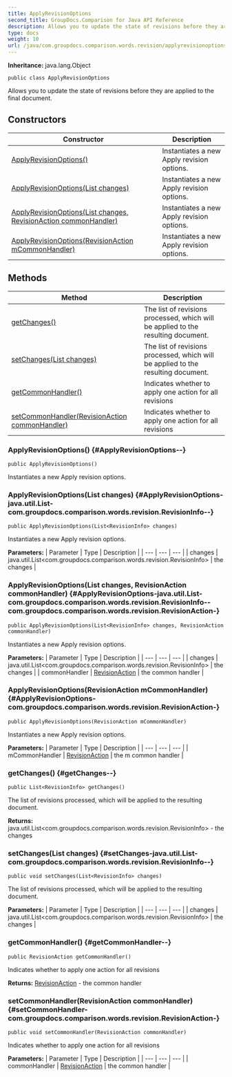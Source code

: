 ```yaml
---
title: ApplyRevisionOptions
second_title: GroupDocs.Comparison for Java API Reference
description: Allows you to update the state of revisions before they are applied to the final document.
type: docs
weight: 10
url: /java/com.groupdocs.comparison.words.revision/applyrevisionoptions/
---
```

**Inheritance:**
java.lang.Object
```
public class ApplyRevisionOptions
```

Allows you to update the state of revisions before they are applied to the final document.
## Constructors

| Constructor | Description |
| --- | --- |
| [ApplyRevisionOptions()](#ApplyRevisionOptions--) | Instantiates a new Apply revision options. |
| [ApplyRevisionOptions(List<RevisionInfo> changes)](#ApplyRevisionOptions-java.util.List-com.groupdocs.comparison.words.revision.RevisionInfo--) | Instantiates a new Apply revision options. |
| [ApplyRevisionOptions(List<RevisionInfo> changes, RevisionAction commonHandler)](#ApplyRevisionOptions-java.util.List-com.groupdocs.comparison.words.revision.RevisionInfo--com.groupdocs.comparison.words.revision.RevisionAction-) | Instantiates a new Apply revision options. |
| [ApplyRevisionOptions(RevisionAction mCommonHandler)](#ApplyRevisionOptions-com.groupdocs.comparison.words.revision.RevisionAction-) | Instantiates a new Apply revision options. |
## Methods

| Method | Description |
| --- | --- |
| [getChanges()](#getChanges--) | The list of revisions processed, which will be applied to the resulting document. |
| [setChanges(List<RevisionInfo> changes)](#setChanges-java.util.List-com.groupdocs.comparison.words.revision.RevisionInfo--) | The list of revisions processed, which will be applied to the resulting document. |
| [getCommonHandler()](#getCommonHandler--) | Indicates whether to apply one action for all revisions |
| [setCommonHandler(RevisionAction commonHandler)](#setCommonHandler-com.groupdocs.comparison.words.revision.RevisionAction-) | Indicates whether to apply one action for all revisions |
### ApplyRevisionOptions() {#ApplyRevisionOptions--}
```
public ApplyRevisionOptions()
```


Instantiates a new Apply revision options.

### ApplyRevisionOptions(List<RevisionInfo> changes) {#ApplyRevisionOptions-java.util.List-com.groupdocs.comparison.words.revision.RevisionInfo--}
```
public ApplyRevisionOptions(List<RevisionInfo> changes)
```


Instantiates a new Apply revision options.

**Parameters:**
| Parameter | Type | Description |
| --- | --- | --- |
| changes | java.util.List<com.groupdocs.comparison.words.revision.RevisionInfo> | the changes |

### ApplyRevisionOptions(List<RevisionInfo> changes, RevisionAction commonHandler) {#ApplyRevisionOptions-java.util.List-com.groupdocs.comparison.words.revision.RevisionInfo--com.groupdocs.comparison.words.revision.RevisionAction-}
```
public ApplyRevisionOptions(List<RevisionInfo> changes, RevisionAction commonHandler)
```


Instantiates a new Apply revision options.

**Parameters:**
| Parameter | Type | Description |
| --- | --- | --- |
| changes | java.util.List<com.groupdocs.comparison.words.revision.RevisionInfo> | the changes |
| commonHandler | [RevisionAction](../../com.groupdocs.comparison.words.revision/revisionaction) | the common handler |

### ApplyRevisionOptions(RevisionAction mCommonHandler) {#ApplyRevisionOptions-com.groupdocs.comparison.words.revision.RevisionAction-}
```
public ApplyRevisionOptions(RevisionAction mCommonHandler)
```


Instantiates a new Apply revision options.

**Parameters:**
| Parameter | Type | Description |
| --- | --- | --- |
| mCommonHandler | [RevisionAction](../../com.groupdocs.comparison.words.revision/revisionaction) | the m common handler |

### getChanges() {#getChanges--}
```
public List<RevisionInfo> getChanges()
```


The list of revisions processed, which will be applied to the resulting document.

**Returns:**
java.util.List<com.groupdocs.comparison.words.revision.RevisionInfo> - the changes
### setChanges(List<RevisionInfo> changes) {#setChanges-java.util.List-com.groupdocs.comparison.words.revision.RevisionInfo--}
```
public void setChanges(List<RevisionInfo> changes)
```


The list of revisions processed, which will be applied to the resulting document.

**Parameters:**
| Parameter | Type | Description |
| --- | --- | --- |
| changes | java.util.List<com.groupdocs.comparison.words.revision.RevisionInfo> | the changes |

### getCommonHandler() {#getCommonHandler--}
```
public RevisionAction getCommonHandler()
```


Indicates whether to apply one action for all revisions

**Returns:**
[RevisionAction](../../com.groupdocs.comparison.words.revision/revisionaction) - the common handler
### setCommonHandler(RevisionAction commonHandler) {#setCommonHandler-com.groupdocs.comparison.words.revision.RevisionAction-}
```
public void setCommonHandler(RevisionAction commonHandler)
```


Indicates whether to apply one action for all revisions

**Parameters:**
| Parameter | Type | Description |
| --- | --- | --- |
| commonHandler | [RevisionAction](../../com.groupdocs.comparison.words.revision/revisionaction) | the common handler |


